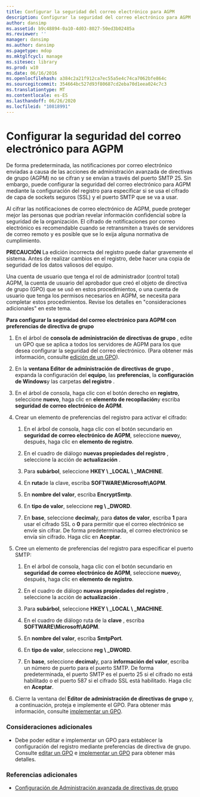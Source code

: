 ```yaml
---
title: Configurar la seguridad del correo electrónico para AGPM
description: Configurar la seguridad del correo electrónico para AGPM
author: dansimp
ms.assetid: b9c48894-0a10-4d03-8027-50ed3b02485a
ms.reviewer: ''
manager: dansimp
ms.author: dansimp
ms.pagetype: mdop
ms.mktglfcycl: manage
ms.sitesec: library
ms.prod: w10
ms.date: 06/16/2016
ms.openlocfilehash: a384c2a21f912ca7ec55a5e4c74ca7062bfe864c
ms.sourcegitcommit: 354664bc527d93f80687cd2eba70d1eea024c7c3
ms.translationtype: MT
ms.contentlocale: es-ES
ms.lasthandoff: 06/26/2020
ms.locfileid: "10818991"
---
```

# Configurar la seguridad del correo electrónico para AGPM


De forma predeterminada, las notificaciones por correo electrónico enviadas a causa de las acciones de administración avanzada de directivas de grupo (AGPM) no se cifran y se envían a través del puerto SMTP 25. Sin embargo, puede configurar la seguridad del correo electrónico para AGPM mediante la configuración del registro para especificar si se usa el cifrado de capa de sockets seguros (SSL) y el puerto SMTP que se va a usar.

Al cifrar las notificaciones de correo electrónico de AGPM, puede proteger mejor las personas que podrían revelar información confidencial sobre la seguridad de la organización. El cifrado de notificaciones por correo electrónico es recomendable cuando se retransmiten a través de servidores de correo remoto y es posible que se lo exija alguna normativa de cumplimiento.

**PRECAUCIÓN**  La edición incorrecta del registro puede dañar gravemente el sistema. Antes de realizar cambios en el registro, debe hacer una copia de seguridad de los datos valiosos del equipo.

 

Una cuenta de usuario que tenga el rol de administrador (control total) AGPM, la cuenta de usuario del aprobador que creó el objeto de directiva de grupo (GPO) que se usó en estos procedimientos, o una cuenta de usuario que tenga los permisos necesarios en AGPM, se necesita para completar estos procedimientos. Revise los detalles en "consideraciones adicionales" en este tema.

**Para configurar la seguridad del correo electrónico para AGPM con preferencias de directiva de grupo**

1.  En el árbol de **consola de administración de directivas de grupo** , edite un GPO que se aplica a todos los servidores de AGPM para los que desea configurar la seguridad del correo electrónico. (Para obtener más información, consulte [edición de un GPO](editing-a-gpo-agpm40.md)).

2.  En la **ventana Editor de administración de directivas de grupo** , expanda la configuración del **equipo**, las **preferencias**, la **configuración de Windows**y las carpetas **del registro** .

3.  En el árbol de consola, haga clic con el botón derecho en **registro**, seleccione **nuevo**, haga clic en **elemento de recopilación**y escriba **seguridad de correo electrónico de AGPM**.

4.  Crear un elemento de preferencias del registro para activar el cifrado:

    1.  En el árbol de consola, haga clic con el botón secundario en **seguridad de correo electrónico de AGPM**, seleccione **nuevo**y, después, haga clic en **elemento de registro**.

    2.  En el cuadro de diálogo **nuevas propiedades del registro** , seleccione la acción de **actualización** .

    3.  Para **subárbol**, seleccione **HKEY \ _LOCAL \ _MACHINE**.

    4.  En **ruta**de la clave, escriba **SOFTWARE\\Microsoft\\AGPM**.

    5.  En **nombre del valor**, escriba **EncryptSmtp**.

    6.  En **tipo de valor**, seleccione **reg \ _DWORD**.

    7.  En **base**, seleccione **decimal**y, para **datos de valor**, escriba **1** para usar el cifrado SSL o **0** para permitir que el correo electrónico se envíe sin cifrar. De forma predeterminada, el correo electrónico se envía sin cifrado. Haga clic en **Aceptar**.

5.  Cree un elemento de preferencias del registro para especificar el puerto SMTP:

    1.  En el árbol de consola, haga clic con el botón secundario en **seguridad de correo electrónico de AGPM**, seleccione **nuevo**y, después, haga clic en **elemento de registro**.

    2.  En el cuadro de diálogo **nuevas propiedades del registro** , seleccione la acción de **actualización** .

    3.  Para **subárbol**, seleccione **HKEY \ _LOCAL \ _MACHINE**.

    4.  En el cuadro de diálogo ruta de la **clave** , escriba **SOFTWARE\\Microsoft\\AGPM**.

    5.  En **nombre del valor**, escriba **SmtpPort**.

    6.  En **tipo de valor**, seleccione **reg \ _DWORD**.

    7.  En **base**, seleccione **decimal**y, para **información del valor**, escriba un número de puerto para el puerto SMTP. De forma predeterminada, el puerto SMTP es el puerto 25 si el cifrado no está habilitado o el puerto 587 si el cifrado SSL está habilitado. Haga clic en **Aceptar**.

6.  Cierre la ventana del **Editor de administración de directivas de grupo** y, a continuación, proteja e implemente el GPO. Para obtener más información, consulte [implementar un GPO](deploy-a-gpo-agpm40.md).

### Consideraciones adicionales

-   Debe poder editar e implementar un GPO para establecer la configuración del registro mediante preferencias de directiva de grupo. Consulte [editar un GPO](editing-a-gpo-agpm40.md) e [implementar un GPO](deploy-a-gpo-agpm40.md) para obtener más detalles.

### Referencias adicionales

-   [Configuración de Administración avanzada de directivas de grupo](configuring-advanced-group-policy-management-agpm40.md)

 

 





